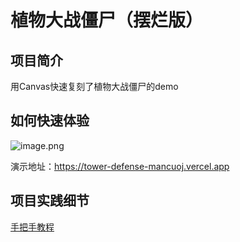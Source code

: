 # 植物大战僵尸（摆烂版）

## 项目简介

用Canvas快速复刻了植物大战僵尸的demo

## 如何快速体验

![image.png](https://p1-juejin.byteimg.com/tos-cn-i-k3u1fbpfcp/c106106629ff47eca29ac6bd2d8f9090~tplv-k3u1fbpfcp-watermark.image?)

演示地址：https://tower-defense-mancuoj.vercel.app

## 项目实践细节

[手把手教程](https://juejin.cn/post/7090052356243226660)
